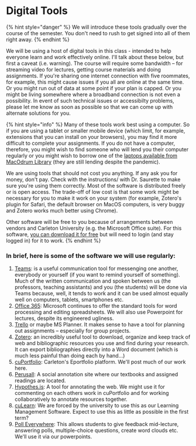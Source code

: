 # Digital Tools

{% hint style="danger" %}
We will introduce these tools gradually over the course of the semester. You don't need to rush to get signed into all of them right away.&#x20;
{% endhint %}

We will be using a host of digital tools in this class -  intended to help everyone learn and work effectively online. I'll talk about these below, but first a caveat (i.e. warning). The course will require some bandwidth – for streaming video for lectures, getting course materials and doing assignments. If you're sharing one internet connection with five roommates, for example, this might cause issues if you all are online at the same time. Or you might run out of data at some point if your plan is capped. Or you might be living somewhere where a broadband connection is not even a possibility. In event of such technical issues or accessibilty problems, please let me know as soon as possible so that we can come up with alternate solutions for you.&#x20;

{% hint style="info" %}
Many of these tools work best using a computer. So if you are using a tablet or smaller mobile device (which limit, for example, extensions that you can install on your browsers), you may find it more difficult to complete your assignments. If you do not have a computer, therefore, you might wish to find someone who will lend you their computer regularly or you might wish to borrow one of the [laptops available from MacOdrum Library](https://library.carleton.ca/services/laptops) (they are still lending despite the pandemic).&#x20;

We are using tools that should not cost you anything. If any ask you for money, don't pay. Check with the instructions/ with Dr. Saurette to make sure you're using them correctly. Most of the software is distributed freely or is open access. The trade-off of low cost is that some work might be necessary for you to make it work on your system (for example, Zotero's plugin for Safari, the default browser on MacOS computers, is very buggy and Zotero works much better using Chrome).&#x20;

Other software will be free to you because of arrangements between vendors and Carleton University (e.g. the Microsoft Office suite). For this software, [you can download it for free](https://carleton.ca/its/ms-offer-students/) but will need to login (and stay logged in) for it to work.&#x20;
{% endhint %}

### In brief, here is some of the software we will use regularly:

1. [Teams](teams/): is a useful communication tool for messenging one another, everybody or yourself (if you want to remind yourself of something). Much of the written communication and spoken between us (the professors, teaching assistants) and you (the students) will be done via Teams because, well, it tends to work and it can be used almost equally well on computers, tablets, smartphones etc.&#x20;
2. [Office 365](ms-office-365.md): Microsoft continues to offer the standard tools for word processing and editing spreadsheets. We will also use Powerpoint for lectures, despite its engineered ugliness.&#x20;
3. [Trello](trello/) or maybe MS Planner. It makes sense to have a tool for planning out assignments – especially for group projects.&#x20;
4. [Zotero](zotero.md): an incredibly useful tool to  download, organize and keep track of web and bibliographic resources you use and find during your research. It can export bibliographies directly into a Word document (which is much less painful than doing each by hand...)&#x20;
5. [cuPortfolio](cuportfolio.md): Carleton's Eportfolio platform. We'll post much of our work here.&#x20;
6. [Perusall](../syllabus/textbooks/): A social annotation site where our textbooks and assigned readings are located.&#x20;
7. [Hypothes.is](hypothes.is.md): A tool for annotating the web. We might use it for commenting on each others work in cuPortfolio and for working collaboratively to annotate resources together.&#x20;
8. [cuLearn](culearn.md): We are forced by the university to use this as our Learning Management Software. Expect to use this as little as possible in the first term?
9. [Poll Everywhere](poll-everywhere.md):  This allows students to give feedback mid-lecture, answering polls, multiple-choice questions, create word clouds etc. We'll use it via our powerpoints.&#x20;
